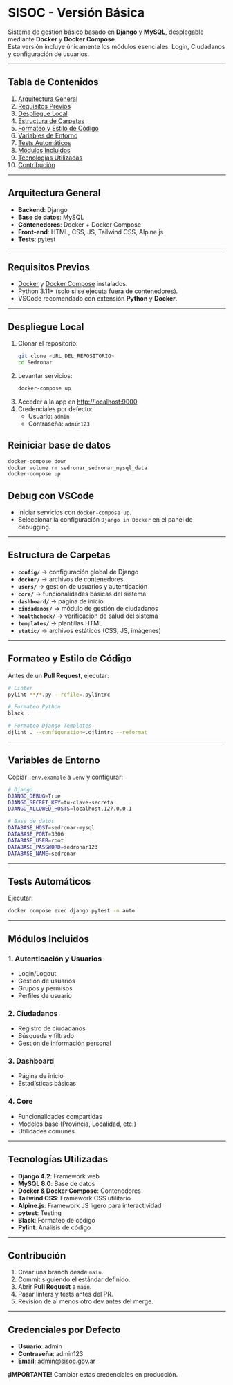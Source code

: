 # SISOC - Versión Básica

Sistema de gestión básico basado en **Django** y **MySQL**, desplegable mediante **Docker** y **Docker Compose**.  
Esta versión incluye únicamente los módulos esenciales: Login, Ciudadanos y configuración de usuarios.

---

## Tabla de Contenidos

1. [Arquitectura General](#arquitectura-general)  
2. [Requisitos Previos](#requisitos-previos)  
3. [Despliegue Local](#despliegue-local)  
4. [Estructura de Carpetas](#estructura-de-carpetas)  
5. [Formateo y Estilo de Código](#formateo-y-estilo-de-código)  
6. [Variables de Entorno](#variables-de-entorno)  
7. [Tests Automáticos](#tests-automáticos)  
8. [Módulos Incluidos](#módulos-incluidos)  
9. [Tecnologías Utilizadas](#tecnologías-utilizadas)  
10. [Contribución](#contribución)

---

## Arquitectura General

- **Backend**: Django  
- **Base de datos**: MySQL  
- **Contenedores**: Docker + Docker Compose  
- **Front-end**: HTML, CSS, JS, Tailwind CSS, Alpine.js  
- **Tests**: pytest  

---

## Requisitos Previos

- [Docker](https://www.docker.com/) y [Docker Compose](https://docs.docker.com/compose/) instalados.  
- Python 3.11+ (solo si se ejecuta fuera de contenedores).  
- VSCode recomendado con extensión **Python** y **Docker**.  

---

## Despliegue Local

1. Clonar el repositorio:
   ```bash
   git clone <URL_DEL_REPOSITORIO>
   cd Sedronar
   ```
2. Levantar servicios:
   ```bash
   docker-compose up
   ```
3. Acceder a la app en [http://localhost:9000](http://localhost:9000).
4. Credenciales por defecto:
   - Usuario: `admin`
   - Contraseña: `admin123`

## Reiniciar base de datos
```bash
docker-compose down
docker volume rm sedronar_sedronar_mysql_data
docker-compose up
```

## Debug con VSCode
- Iniciar servicios con `docker-compose up`.  
- Seleccionar la configuración `Django in Docker` en el panel de debugging.  

---

## Estructura de Carpetas

- **`config/`** → configuración global de Django  
- **`docker/`** → archivos de contenedores  
- **`users/`** → gestión de usuarios y autenticación  
- **`core/`** → funcionalidades básicas del sistema  
- **`dashboard/`** → página de inicio  
- **`ciudadanos/`** → módulo de gestión de ciudadanos  
- **`healthcheck/`** → verificación de salud del sistema  
- **`templates/`** → plantillas HTML  
- **`static/`** → archivos estáticos (CSS, JS, imágenes)  

---

## Formateo y Estilo de Código

Antes de un **Pull Request**, ejecutar:

```bash
# Linter
pylint **/*.py --rcfile=.pylintrc

# Formateo Python
black .

# Formateo Django Templates
djlint . --configuration=.djlintrc --reformat
```

---

## Variables de Entorno

Copiar `.env.example` a `.env` y configurar:

```bash
# Django
DJANGO_DEBUG=True
DJANGO_SECRET_KEY=tu-clave-secreta
DJANGO_ALLOWED_HOSTS=localhost,127.0.0.1

# Base de datos
DATABASE_HOST=sedronar-mysql
DATABASE_PORT=3306
DATABASE_USER=root
DATABASE_PASSWORD=sedronar123
DATABASE_NAME=sedronar
```

---

## Tests Automáticos

Ejecutar:
```bash
docker compose exec django pytest -n auto
```

---

## Módulos Incluidos

### 1. **Autenticación y Usuarios**
- Login/Logout
- Gestión de usuarios
- Grupos y permisos
- Perfiles de usuario

### 2. **Ciudadanos**
- Registro de ciudadanos
- Búsqueda y filtrado
- Gestión de información personal

### 3. **Dashboard**
- Página de inicio
- Estadísticas básicas

### 4. **Core**
- Funcionalidades compartidas
- Modelos base (Provincia, Localidad, etc.)
- Utilidades comunes

---

## Tecnologías Utilizadas

- **Django 4.2**: Framework web
- **MySQL 8.0**: Base de datos
- **Docker & Docker Compose**: Contenedores
- **Tailwind CSS**: Framework CSS utilitario
- **Alpine.js**: Framework JS ligero para interactividad
- **pytest**: Testing
- **Black**: Formateo de código
- **Pylint**: Análisis de código

---

## Contribución

1. Crear una branch desde `main`.  
2. Commit siguiendo el estándar definido.  
3. Abrir **Pull Request** a `main`.  
4. Pasar linters y tests antes del PR.  
5. Revisión de al menos otro dev antes del merge.  

---

## Credenciales por Defecto

- **Usuario**: admin
- **Contraseña**: admin123
- **Email**: admin@sisoc.gov.ar

**¡IMPORTANTE!** Cambiar estas credenciales en producción.